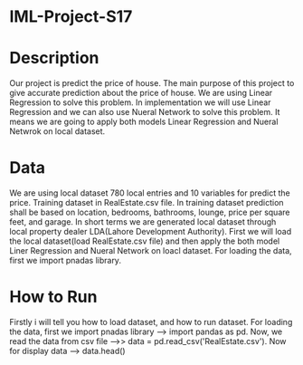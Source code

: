 # IML-Project-S17

# Description
  Our project is predict the price of house. The main purpose of this project to give accurate prediction about the price of house. We are using Linear Regression to solve this problem. In implementation we will use Linear Regression and we can also use Nueral Network to solve this problem. It means we are going to apply both models Linear Regression and Nueral Netwrok on local dataset.

# Data
  We are using local dataset 780 local entries and 10 variables for predict the price. Training dataset in RealEstate.csv file. In training dataset prediction shall be based on location, bedrooms, bathrooms, lounge, price per square feet, and garage. In short terms we are generated local dataset through local property dealer LDA(Lahore Development Authority). First we will load the local dataset(load RealEstate.csv file) and then apply the both model Liner Regression and Nueral Network on loacl dataset.
  For loading the data, first we import pnadas library.

# How to Run
  Firstly i will tell you how to load dataset, and how to run dataset.
  For loading the data, first we import pnadas library --> import pandas as pd. Now, we read the data from csv file -->> data = pd.read_csv('RealEstate.csv'). Now for display data --> data.head()
